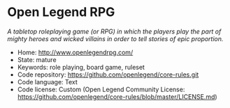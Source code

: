 # Open Legend RPG

_A tabletop roleplaying game (or RPG) in which the players play the part of mighty heroes and wicked villains in order to tell stories of epic proportion._

- Home: http://www.openlegendrpg.com/
- State: mature
- Keywords: role playing, board game, ruleset
- Code repository: https://github.com/openlegend/core-rules.git
- Code language: Text
- Code license: Custom (Open Legend Community License: https://github.com/openlegend/core-rules/blob/master/LICENSE.md)


